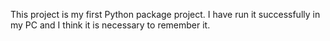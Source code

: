 This project is my first Python package project. I have run it successfully in my PC and I think it is necessary to remember it.
